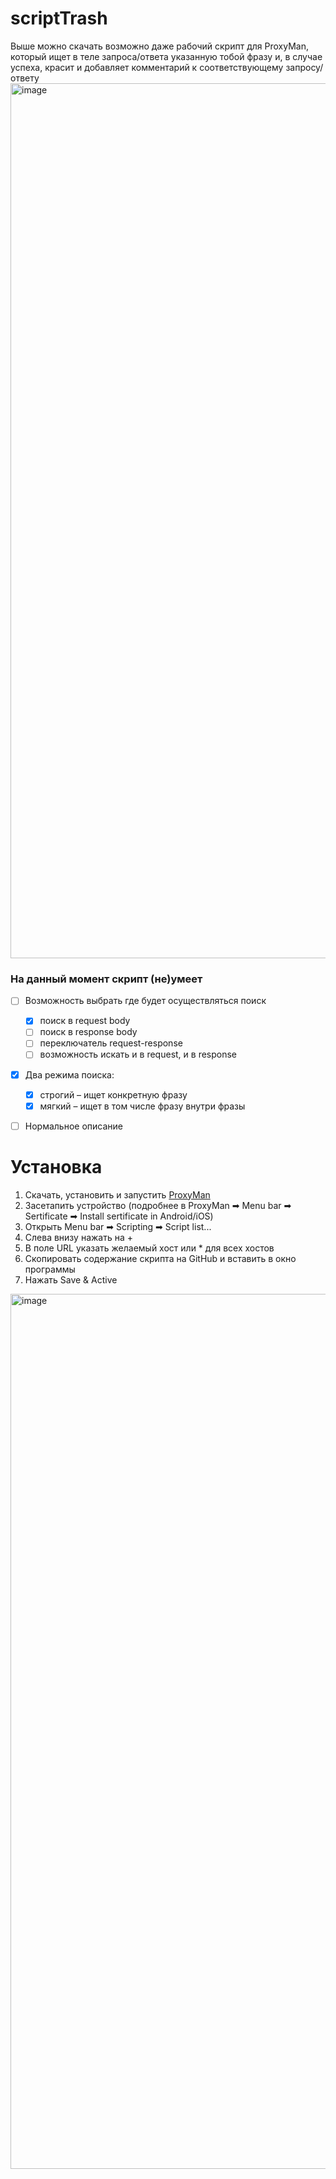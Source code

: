 # scriptTrash
Выше можно скачать возможно даже рабочий скрипт для ProxyMan, который ищет в теле запроса/ответа указанную тобой фразу и, в случае успеха, красит и добавляет комментарий к соответствующему запросу/ответу
<img width="1400" alt="image" src="https://user-images.githubusercontent.com/60274458/181373820-c8bfbfe0-225b-4db8-993a-84deb390e34a.png">
### На данный момент скрипт (не)умеет
- [ ] Возможность выбрать где будет осуществляться поиск
	- [x] поиск в request body	
	- [ ] поиск в response body
	- [ ] переключатель request-response
	- [ ] возможность искать и в request, и в response
- [x] Два режима поиска:
	- [x] строгий – ищет конкретную фразу
	- [x] мягкий – ищет в том числе фразу внутри фразы 
- [ ] Нормальное описание


# Установка 
1. Скачать, установить и запустить [ProxyMan](https://proxyman.io)
2. Засетапить устройство (подробнее в ProxyMan ➡ Menu bar ➡ Sertificate ➡ Install sertificate in Android/iOS)
3. Открыть Menu bar ➡ Scripting ➡ Script list...
4. Слева внизу нажать на +
5. В поле URL указать желаемый хост или * для всех хостов
6. Скопировать содержание скрипта на GitHub и вставить в окно программы
7. Нажать Save & Active
<img width="1400" alt="image" src="https://user-images.githubusercontent.com/60274458/181373525-048554e1-1838-4aa2-9986-0b00c6ef3a6d.png">
